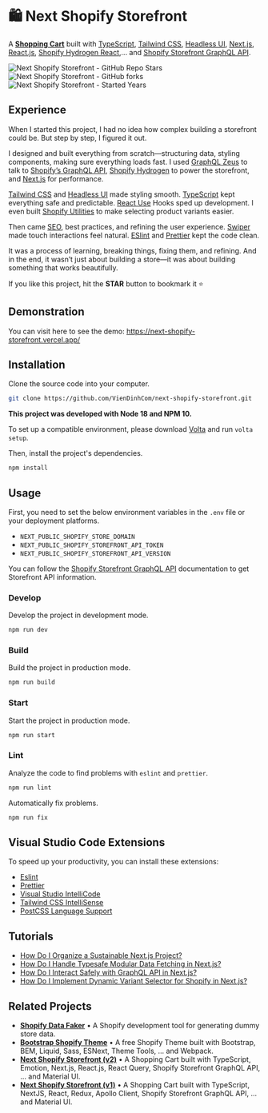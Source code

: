 # 🛍 Next Shopify Storefront

A **[Shopping Cart](https://github.com/Maxvien/next-shopify-storefront)** built with [TypeScript](https://www.typescriptlang.org), [Tailwind CSS](https://tailwindcss.com), [Headless UI](https://headlessui.com), [Next.js](https://nextjs.org), [React.js](https://react.dev), [Shopify Hydrogen React](https://shopify.dev/docs/api/hydrogen-react),... and [Shopify Storefront GraphQL API](https://shopify.dev/docs/api/storefront).

![Next Shopify Storefront - GitHub Repo Stars](https://img.shields.io/github/stars/maxvien/next-shopify-storefront?label=Stars)
![Next Shopify Storefront - GitHub forks](https://img.shields.io/github/forks/maxvien/next-shopify-storefront?label=Forks)
![Next Shopify Storefront - Started Years](https://img.shields.io/badge/Since-2019-blue?style=flat)

## Experience

When I started this project, I had no idea how complex building a storefront could be. But step by step, I figured it out.

I designed and built everything from scratch—structuring data, styling components, making sure everything loads fast. I used [GraphQL Zeus](https://github.com/graphql-editor/graphql-zeus) to talk to [Shopify’s GraphQL API](https://shopify.dev/docs/api/storefront), [Shopify Hydrogen](https://shopify.dev/docs/custom-storefronts/hydrogen-react) to power the storefront, and [Next.js](https://nextjs.org) for performance.

[Tailwind CSS](https://tailwindcss.com/) and [Headless UI](https://headlessui.com/) made styling smooth. [TypeScript](https://www.typescriptlang.org/) kept everything safe and predictable. [React Use](https://github.com/streamich/react-use) Hooks sped up development. I even built [Shopify Utilities](https://www.npmjs.com/package/@maxvien/shopify) to make selecting product variants easier.

Then came [SEO](https://www.npmjs.com/package/next-seo), best practices, and refining the user experience. [Swiper](https://swiperjs.com/) made touch interactions feel natural. [ESlint](https://eslint.org/) and [Prettier](https://prettier.io/) kept the code clean.

It was a process of learning, breaking things, fixing them, and refining. And in the end, it wasn’t just about building a store—it was about building something that works beautifully.

If you like this project, hit the **STAR** button to bookmark it ⭐️

## Demonstration

You can visit here to see the demo: https://next-shopify-storefront.vercel.app/

## Installation

Clone the source code into your computer.

```bash
git clone https://github.com/VienDinhCom/next-shopify-storefront.git
```

**This project was developed with Node 18 and NPM 10.**<br>

To set up a compatible environment, please download [Volta](https://github.com/volta-cli/volta) and run `volta setup`.

Then, install the project's dependencies.

```bash
npm install
```

## Usage

First, you need to set the below environment variables in the `.env` file or your deployment platforms.

- `NEXT_PUBLIC_SHOPIFY_STORE_DOMAIN`
- `NEXT_PUBLIC_SHOPIFY_STOREFRONT_API_TOKEN`
- `NEXT_PUBLIC_SHOPIFY_STOREFRONT_API_VERSION`

You can follow the [Shopify Storefront GraphQL API](https://shopify.dev/api/storefront/getting-started) documentation to get Storefront API information.

### Develop

Develop the project in development mode.

```bash
npm run dev
```

### Build

Build the project in production mode.

```bash
npm run build
```

### Start

Start the project in production mode.

```bash
npm run start
```

### Lint

Analyze the code to find problems with `eslint` and `prettier`.

```bash
npm run lint
```

Automatically fix problems.

```bash
npm run fix
```

## Visual Studio Code Extensions

To speed up your productivity, you can install these extensions:

- [Eslint](https://marketplace.visualstudio.com/items?itemName=dbaeumer.vscode-eslint)
- [Prettier](https://marketplace.visualstudio.com/items?itemName=esbenp.prettier-vscode)
- [Visual Studio IntelliCode](https://marketplace.visualstudio.com/items?itemName=VisualStudioExptTeam.vscodeintellicode)
- [Tailwind CSS IntelliSense](https://marketplace.visualstudio.com/items?itemName=bradlc.vscode-tailwindcss)
- [PostCSS Language Support](https://marketplace.visualstudio.com/items?itemName=csstools.postcss)

## Tutorials

- [How Do I Organize a Sustainable Next.js Project?](https://github.com/Maxvien/next-shopify-storefront/issues/68)
- [How Do I Handle Typesafe Modular Data Fetching in Next.js?](https://github.com/Maxvien/next-shopify-storefront/issues/69)
- [How Do I Interact Safely with GraphQL API in Next.js?](https://github.com/Maxvien/next-shopify-storefront/issues/70)
- [How Do I Implement Dynamic Variant Selector for Shopify in Next.js?](https://github.com/Maxvien/next-shopify-storefront/issues/71)

## Related Projects

- **[Shopify Data Faker](https://github.com/Maxvien/shopify-data-faker)** • A Shopify development tool for generating dummy store data.
- **[Bootstrap Shopify Theme](https://github.com/Maxvien/bootstrap-shopify-theme/tree/v1)** • A free Shopify Theme built with Bootstrap, BEM, Liquid, Sass, ESNext, Theme Tools, ... and Webpack.
- **[Next Shopify Storefront (v2)](https://github.com/Maxvien/next-shopify-storefront/tree/v2)** • A Shopping Cart built with TypeScript, Emotion, Next.js, React.js, React Query, Shopify Storefront GraphQL API, ... and Material UI.
- **[Next Shopify Storefront (v1)](https://github.com/Maxvien/next-shopify-storefront/tree/v1)** • A Shopping Cart built with TypeScript, NextJS, React, Redux, Apollo Client, Shopify Storefront GraphQL API, ... and Material UI.
